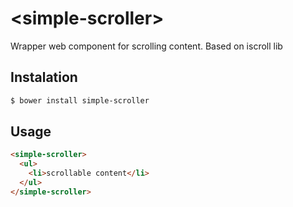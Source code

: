 &lt;simple-scroller&gt;
=============

Wrapper web component for scrolling content. Based on iscroll lib

## Instalation

``` bash
$ bower install simple-scroller
```

## Usage
``` html
<simple-scroller>
  <ul>
    <li>scrollable content</li>
  </ul>
</simple-scroller>
```